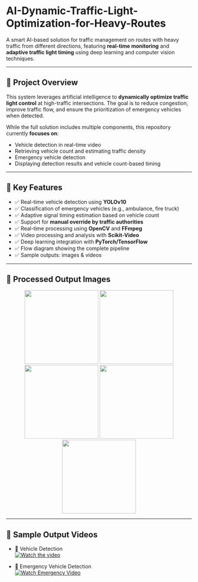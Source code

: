 # AI-Dynamic-Traffic-Light-Optimization-for-Heavy-Routes

A smart AI-based solution for traffic management on routes with heavy traffic from different directions, featuring **real-time monitoring** and **adaptive traffic light timing** using deep learning and computer vision techniques.

---

## 🚦 Project Overview

This system leverages artificial intelligence to **dynamically optimize traffic light control** at high-traffic intersections. The goal is to reduce congestion, improve traffic flow, and ensure the prioritization of emergency vehicles when detected.

While the full solution includes multiple components, this repository currently **focuses on**:
- Vehicle detection in real-time video
- Retrieving vehicle count and estimating traffic density
- Emergency vehicle detection
- Displaying detection results and vehicle count-based timing

---

## 🎯 Key Features

- ✅ Real-time vehicle detection using **YOLOv10**
- ✅ Classification of emergency vehicles (e.g., ambulance, fire truck)
- ✅ Adaptive signal timing estimation based on vehicle count
- ✅ Support for **manual override by traffic authorities**
- ✅ Real-time processing using **OpenCV** and **FFmpeg**
- ✅ Video processing and analysis with **Scikit-Video**
- ✅ Deep learning integration with **PyTorch/TensorFlow**
- ✅ Flow diagram showing the complete pipeline
- ✅ Sample outputs: images & videos

---

## 🧪 Processed Output Images

<p align="center">
  <img src="processed_cars.png" width="200">
  <img src="processed_test1.jpg" width="200">
  <img src="processed_test2.png" width="200">
  <img src="processed_test3.png" width="200">
  <img src="processed_test4.png" width="200">
</p>

---

## 🎥 Sample Output Videos

- 🔵 Vehicle Detection  
  [![Watch the video](https://img.youtube.com/vi/VIDEO_ID/0.jpg)](https://www.youtube.com/watch?v=VIDEO_ID)

- 🔴 Emergency Vehicle Detection  
  [![Watch Emergency Video](https://img.youtube.com/vi/_KL2drrePso/0.jpg)](https://www.youtube.com/watch?v=_KL2drrePso)

